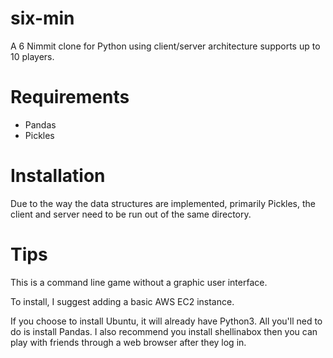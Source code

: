 # six-min
A 6 Nimmit clone for Python using client/server architecture supports up to 10 players.

# Requirements
* Pandas
* Pickles

# Installation
Due to the way the data structures are implemented, primarily Pickles, the client and server need to be run out of the same directory.

# Tips
This is a command line game without a graphic user interface.

To install, I suggest adding a basic AWS EC2 instance.

If you choose to install Ubuntu, it will already have Python3. All you'll ned to do is install Pandas.  I also recommend you install shellinabox then you can play with friends through a web browser after they log in.

